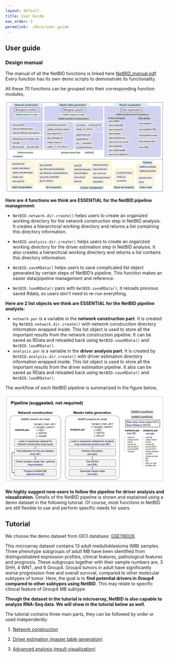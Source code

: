 ```yaml
---
layout: default
title: User Guide
nav_order: 3
permalink:  /docs/user_guide
---
```


## User guide

### Design manual

The manual of all the NetBID functions is linked here [NetBID_manual.pdf](https://github.com/jyyulab/NetBID-dev/blob/master/NetBID_manual.pdf). 
Every function has its own demo scripts to demonstrate its functionality.

All these 70 functions can be grouped into their corresponding function modules,

![function group](function_group.png)

**Here are 4 functions we think are ESSENTIAL for the NetBID pipeline management:**

- `NetBID.network.dir.create()` helps users to create an organized working directory for the network construction step in NetBID analysis. It creates a hierarchcial working directory and returns a list containing this directory information. 

- `NetBID.analysis.dir.create()`  helps users to create an organized working directory for the driver estimation step in NetBID analysis. It also creates a hierarchcial working directory and returns a list contains this directory information.

- `NetBID.saveRData()` helps users to save complicated list object generated by certain steps of NetBID’s pipeline. This function makes an easier data/pipeline management and reference.

- `NetBID.loadRData()` pairs with `NetBID.saveRData()`, it reloads previous saved Rdata, so users don't need to re-run everything.

**Here are 2 list objects we think are ESSENTIAL for the NetBID pipeline analysis:**

- `network.par` is a variable in the **network construction part**. It is created by `NetBID.network.dir.create()` with network construction directory information wrapped inside. This list object is used to store all the important results from the network construction pipeline. It can be saved as RData and reloaded back using `NetBID.saveRData()` and  `NetBID.loadRData()`.
- `analysis.par` is a variable in the **driver analysis part**. It is created by `NetBID.analysis.dir.create()` with driver estimation directory information wrapped inside. This list object is used to store all the important results from the driver estimation pipeline. It also can be saved as RData and reloaded back using `NetBID.saveRData()` and  `NetBID.loadRData()`.

The workflow of each NetBID pipeline is summarized in the figure below,

![pipeline part](pipeline_part.png)

**We highly suggest new users to follow the pipeline for driver analysis and visualization.** Details of the NetBID pipeline is shown and explained using a demo dataset in the following tutorial.
Of course, most functions in NetBID are still flexible to use and perform specific needs for users.

## Tutorial
 
We choose the demo dataset from GEO database: [GSE116028](https://www.ncbi.nlm.nih.gov/geo/query/acc.cgi?acc=GSE116028). 

This microarray dataset contains 13 adult medulloblastoma (MB) samples. 
Three phenotype subgroups of adult MB have been identified from distinguishabled expression profiles, clinical features, pathological features and prognosis.
These subgroups together with their sample numbers are, 3 SHH, 4 WNT, and 6 Group4.
Group4 tumors in adult have significantly worse progression-free and overall survival, compared to other molecular subtypes of tumor.
Here, the goal is to **find potential drivers in Group4 compared to other subtypes using NetBID**. This may relate to specific clinical feature of Group4 MB subtype.
 
**Though the dataset in the tutorial is microarray, NetBID is also capable to analyze RNA-Seq data. We will show in the tutorial below as well.**  
 
The tutorial contains three main parts, they can be followed by order or used independently:

1. [Network construction](/docs/network_construction)

2. [Driver estimation (master table generation)](/docs/driver_estimation)

3. [Advanced analysis (result visualization)](/docs/advanced_analysis)


